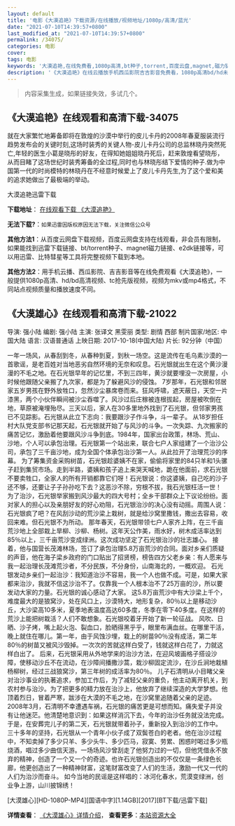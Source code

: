 ```yaml
---
layout: default
title: '电影《大漠追艳》下载资源/在线播放/视频地址/1080p/高清/蓝光'
date: "2021-07-10T14:39:57+0800"
last_modified_at: "2021-07-10T14:39:57+0800"
permalink: /34075/
categories: 电影
cover:
tags: 电影
keywords: '大漠追艳,在线免费看,1080p高清,bt种子,torrent,百度云盘,magnet,磁力链,迅雷下载资源'
description: '《大漠追艳》在线云播放手机西瓜影院吉吉影音免费看，1080p高清bd/hd未删减完整版和tc抢先枪版，mkv/mp4格式，附带bt/torrent种子、magnet/磁力链、百度云盘、网盘资源迅雷下载链接'
---
```


>内容采集生成，如果链接失效，多试几个。


## 《大漠追艳》在线观看和高清下载-34075

就在大家繁忙地筹备即将在敦煌的沙漠中举行的皮儿卡丹的2008年春夏服装流行趋势发布会的关键时刻,这场时装秀的关键人物-皮儿卡丹公司的总监林晓丹突然死亡,年轻的医生小葛是晓彤的好友，在得知她姐姐晓丹死后，赶来敦煌看望晓彤，从而目睹了这场世纪时装秀筹备的全过程,同时也与林晓彤结下爱情的种子.做为中国第一代的时尚模特的林晓丹在不经意时候爱上了皮儿卡丹先生,为了这个爱和美的追求她做出了最极端的举动。<br />


大漠追艳迅雷下载

**下载地址**： [在线观看下载 《大漠追艳》](https://www.993dy.com//vod-detail-id-14832.html) 


**无法下载?**：`如果迅雷因版权原因无法下载，关注微信公众号 `

**其他方法1**：从百度云网盘下载视频，百度云网盘支持在线观看，非会员有限制，如果能找到迅雷下载链接、bt/torrent种子、magnet磁力链接、e2dk链接等，可以用迅雷、比特彗星等工具将完整视频下载到本地。

**其他方法2**：用手机云播、西瓜影院、吉吉影音等在线免费观看《大漠追艳》，一般提供1080p高清、hd/bd高清视频、tc抢先版视频，视频为mkv或mp4格式，不同站点视频质量和播放速度不同。


## 《大漠雄心》在线观看和高清下载-21022

导演: 强小陆 编剧: 强小陆 主演: 张译文 黑雯丽 类型: 剧情 西部 制片国家/地区: 中国大陆 语言: 汉语普通话 上映日期: 2017-10-18(中国大陆) 片长: 92分钟（中国）

一年一场风，从春刮到冬，从春种到夏，到秋一场空。这是流传在毛乌素沙漠的一首歌谣，是老百姓对当地恶劣自然环境的无奈和叹息。石光银就出生在这个黄沙漫漫的不毛之地。在石光银早年的记忆里，不到三四年，黄沙就要埋没一次房屋，小时候他跟随父亲搬了九次家，都是为了躲避风沙的侵蚀。 7岁那年，石光银和邻居家五岁男孩在野外放牲口，忽然沙尘暴席卷而来。狂风呼啸，遮天蔽日，天空一片漆黑，两个小伙伴瞬间被沙尘吞噬了。风沙过后庄稼被连根拔起，房屋被吹倒在地，草原被淹埋殆尽。三天以后，家人在30多里地外找到了石光银，但邻家男孩已不见踪影。石光银从此立下志向：我要跟沙子作斗争，斗一辈子。 从18岁担任村大队党支部书记那天起，石光银就开始了与风沙的斗争。一次失踪、九次搬家的痛苦记忆，激励着他要跟风沙斗争到底。1984年，国家出台政策，林场、荒山、沙地，个人可以承包治理。石光银第一个站出来，联合七户人家组建了一个治沙公司，承包了三千亩沙地，成为全国个体承包治沙第一人。从此拉开了治理荒沙的序幕。 为了筹集资金采购树苗，石光银趁婆姨不在家，偷偷将家里的84只羊和1头骡子赶到集贸市场。走到半路，婆姨和孩子追上来哭天喊地，跪在他面前，求石光银不要卖牲口，全家人的所有开销都靠它们呀！石光银说：你这婆姨，自己吃的沙子还不够，还要让子子孙孙吃下去？这恶沙不除，穷根不拔，我石光银枉活一世！ 为了治沙，石光银举家搬到风沙最大的四大号村；全乡干部群众上下议论纷纷。面对家人的担心以及亲朋好友的好心劝阻，石光银治沙的决心没有动摇。周围人说：石光银疯了吧？在风刮沙动的荒沙梁上栽树，就是给沙窝里撒钱，撒出去容易，收回来难。但石光银不为所动。 那年春天，石光银带领七户人家齐上阵，在三千亩荒沙地上全部栽上旱柳、沙柳、杨树。这年天公作美，雨水好，树木成活率达到85％以上，三千亩荒沙变成绿洲。这次成功坚定了石光银治沙的壮志雄心。 接着，他与国营长茂滩林场，签订了承包治理5.8万亩荒沙的合同。面对乡亲们质疑的声音，他在海子梁乡政府的门口贴出了招贤榜，榜告四方父老乡亲：有人愿来与我一起治理长茂滩荒沙者，不分民族，不分身份，山南海北的，一概欢迎。 石光银发动乡亲们一起治沙：我知道治沙不容易，我一个人也做不成。可是，如果大家都来治沙，我就不信这沙治不了。仅靠我一个人根本治不了25万亩的沙，所以要发动大家的力量。石光银的诚心感动了大家。 这5.8万亩荒沙中有大沙梁上千个，难度最大的是狼窝沙，处在风口上，沙漠特大，地形复杂，80％以上是移动沙丘，大沙梁高10多米，夏季地表温度高达60多度，冬季在零下40多度。在这样的荒沙上能把树栽活？人们不敢想象。石光银咬着牙开始了新一轮征战。 风吹、日晒、沙子烤，嘴上起火泡、裂血口，脸晒得黑乎乎，眼里布满血丝。在哪里干活，晚上就住在哪儿。第一年，由于风蚀沙埋，栽上的树苗90％没有成活，第二年80％的树苗又被风沙毁掉。一次次的苦就这样白受了，钱就这样白花了，力就这样白出了。 后来，石光银采用从外地学来的治沙方法，在迎风坡画格子搭设沙障，使移动沙丘不在流动，在沙障间播撒沙蒿，栽沙柳固定流沙，在沙丘涧地栽植杨柳树，经过三战狼窝沙，第三年树的成活率为80％。 儿子石清明从小目睹父亲对治沙事业的执著追求，参加工作后，为了减轻父亲的重负，他主动离开机关，到农村参与治沙。为了把更多的精力放在治沙上，他放弃了继续深造的大学梦想。他顶着烈日，冒着严寒，跋涉在大漠的不毛之地，在沙窝里追随着父亲的足迹。 2008年3月，石清明不幸遭遇车祸，石光银的痛苦更是可想而知。痛失爱子并没有让他迷茫。他清楚地意识到：如果这样消沉下去，今年的治沙任务就没法完成。于是，在安葬完儿子的第二天，石光银就带着孙子，重新投入到治沙的工作中。 三十多年的坚持，石光银从一个青年小伙子成了双鬓苍白的老者。他在治沙过程中，不知卖掉了多少只羊、多少头牛、多少匹马，寂寞、劳累、困惑时喝过多少瓶烧酒，唱过多少曲信天游。一场场风沙曾刮走了他努力过的一切，但他凭借永不放弃的精神，创造了一个又一个的奇迹。也许石光银创造出的不仅仅是一条绿色长廊，他更创造出了一种精神财富，这笔财富改变了人们的生活，激励一代又一代的人们为治沙而奋斗。 如今当地的民谣是这样唱的：冰河化春水，荒漠变绿洲，创业争上游，山川披锦绣！


[大漠雄心][HD-1080P-MP4][国语中字][1.14GB][2017][BT下载/迅雷下载]

**详情查看**： [《大漠雄心》详情介绍](/movie/21022/)， **查看更多**：[本站资源大全](/movie/t/all/)

